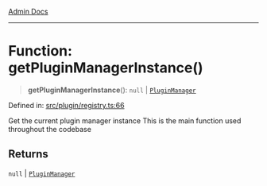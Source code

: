 [Admin Docs](/)

***

# Function: getPluginManagerInstance()

> **getPluginManagerInstance**(): `null` \| [`PluginManager`](../../classes/PluginManager.md)

Defined in: [src/plugin/registry.ts:66](https://github.com/Sourya07/talawa-api/blob/61a1911602b2f0aac7635e08ae2918f4f768e8ff/src/plugin/registry.ts#L66)

Get the current plugin manager instance
This is the main function used throughout the codebase

## Returns

`null` \| [`PluginManager`](../../classes/PluginManager.md)
